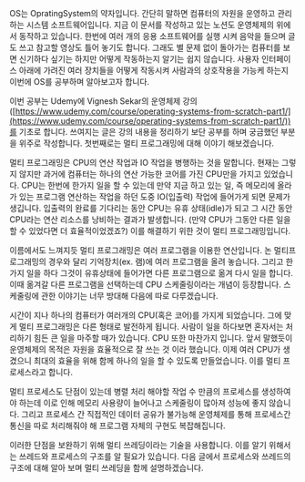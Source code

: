 OS는 OpratingSystem의 약자입니다. 간단히 말하면  컴퓨터의 자원을 운영하고 관리하는 시스템 소프트웨어입니다. 지금 이 문서를 작성하고 있는 노션도 운영체제의 위에서 동작하고 있습니다. 한번에 여러 개의 응용 소프트웨어를 실행 시켜 음악을 들으며 글도 쓰고 참고할 영상도 틀어 놓기도 합니다. 그래도 별 문제 없이 돌아가는 컴퓨터를 보면 신기하다 싶기는 하지만 어떻게 작동하는지 알기는 쉽지 않습니다. 사용자 인터페이스 아래에 가려진 여러 장치들을 어떻게 작동시켜 사람과의 상호작용을 가능케 하는지 이번에 OS를 공부하며 알아보고자 합니다.

이번 공부는 Udemy에 Vignesh Sekar의 운영체제 강의([https://www.udemy.com/course/operating-systems-from-scratch-part1/](https://www.udemy.com/course/operating-systems-from-scratch-part1/))를 기초로 합니다. 쓰여지는 글은 강의 내용을 정리하기 보단 공부를 하며 궁금했던 부분을 위주로 작성합니다. 첫번째로는 멀티 프로그래밍에 대해 이야기 해보겠습니다. 

멀티 프로그래밍은 CPU의 연산 작업과 IO 작업을 병행하는 것을 말합니다. 현재는 그렇지 않지만 과거에 컴퓨터는 하나의 연산 가능한 코어를 가진 CPU만을 가지고 있었습니다. CPU는 한번에 한가지 일을 할 수 있는데 만약 지금 하고 있는 일, 즉 메모리에 올라가 있는 프로그램 연산하는 작업을 하던 도중 IO(입출력) 작업에 들어가게 되면 문제가 생깁니다. 입출력의 완료를 기다리는 동안 CPU는 유휴 상태(idle)가 되고 그 시간 동안 CPU라는 연산 리소스를 낭비하는 결과가 발생합니다. (만약 CPU가 그동안 다른 일을 할 수 있었다면 더 효율적이었겠죠?) 이를 해결하기 위한 것이 멀티 프로그래밍입니다. 

이름에서도 느껴지듯 멀티 프로그래밍은 여러 프로그램을 이용한 연산입니다. 논 멀티프로그래밍의 경우와 달리 기억장치(ex. 램)에 여러 프로그램을 올려 놓습니다. 그리고 한가지 일을 하다 그것이 유휴상태에 들어가면 다른 프로그램으로 옮겨 다시 일을 합니다. 이때 옮겨갈 다른 프로그램을 선택하는데 CPU 스케줄링이라는 개념이 등장합니다. 스케줄링에 관한 이야기는 너무 방대해 다음에 따로 다루겠습니다. 

시간이 지나 하나의 컴퓨터가 여러개의 CPU(혹은 코어)를 가지게 되었습니다. 그에 맞게 멀티 프로그래밍은 다른 형태로 발전하게 됩니다. 사람이 일을 하다보면 혼자서는 처리하기 힘든 큰 일을 마주할 때가 있습니다. CPU 또한 마찬가지 입니다. 앞서 말했듯이 운영체제의 목적은 자원을 효율적으로 잘 쓰는 것 이라 했습니다. 이제 여러 CPU가 생겼으니 최대의 효율을 위해 함께 하나의 일을 할 수 있도록 만들었습니다. 이를 멀티 프로세스라고 합니다.

멀티 프로세스도 단점이 있는데 병렬 처리 해야할 작업 수 만큼의 프로세스를 생성하여야 하는데 이로 인해 메모리 사용량이 늘어나고 스케줄링이 많아져 성능에 좋지 않습니다. 그리고 프로세스 간 직접적인 데이터 공유가 불가능해 운영체제를 통해 프로세스간 통신을 따로 처리해줘야 해 프로그램 자체의 구현도 복잡해집니다.

이러한 단점을 보완하기 위해 멀티 쓰레딩이라는 기술을 사용합니다. 이를 알기 위해서는 쓰레드와 프로세스의 구조를 알 필요가 있습니다. 다음 글에서 프로세스와 쓰레드의 구조에 대해 알아 보며 멀티 쓰레딩을 함께 설명하겠습니다.
